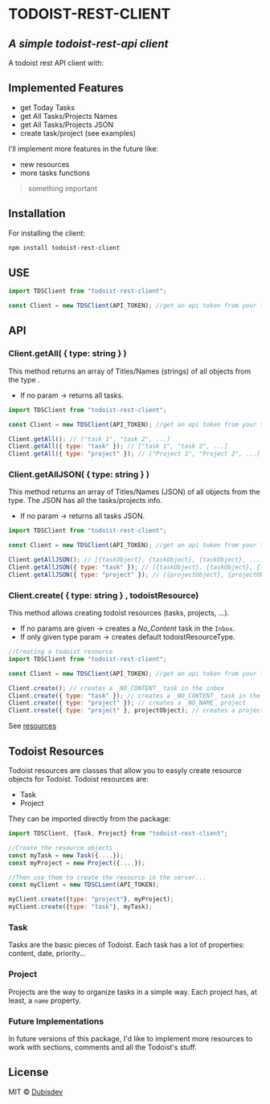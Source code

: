 # TODOIST-REST-CLIENT

## _A simple todoist-rest-api client_

A todoist rest API client with:

## Implemented Features

- get Today Tasks
- get All Tasks/Projects Names
- get All Tasks/Projects JSON
- create task/project (see examples)

I'll implement more features in the future like:

- new resources
- more tasks functions

> something important

## Installation

For installing the client:

```sh
npm install todoist-rest-client
```

## USE

```js
import TDSClient from "todoist-rest-client";

const Client = new TDSClient(API_TOKEN); //get an api token from your todoist integrations page
```

## API

### Client.getAll( { type: string } )

This method returns an array of Titles/Names (strings) of all objects from the type .

- If no param -> returns all tasks.

```js
import TDSClient from "todoist-rest-client";

const Client = new TDSClient(API_TOKEN); //get an api token from your todoist integrations page

Client.getAll(); // ["task 1", "task 2", ...]
Client.getAll({ type: "task" }); // ["task 1", "task 2", ...]
Client.getAll({ type: "project" }); // ["Project 1", "Project 2", ...]
```

### Client.getAllJSON( { type: string } )

This method returns an array of Titles/Names (JSON) of all objects from the type. The JSON has all the tasks/projects info.

- If no param -> returns all tasks JSON.

```js
import TDSClient from "todoist-rest-client";

const Client = new TDSClient(API_TOKEN); //get an api token from your todoist integrations page

Client.getAllJSON(); // [{taskObject}, {taskObject}, {taskObject}, ...]
Client.getAllJSON({ type: "task" }); // [{taskObject}, {taskObject}, {taskObject}, ...]
Client.getAllJSON({ type: "project" }); // [{projectObject}, {projectObject}, {projectObject}]
```

### Client.create( { type: string } , todoistResource)

This method allows creating todoist resources (tasks, projects, ...).

- If no params are given -> creates a _No_Content_ task in the `Inbox`.
- If only given type param -> creates default todoistResourceType.

```js
//Creating a todoist resource
import TDSClient from "todoist-rest-client";

const Client = new TDSClient(API_TOKEN); //get an api token from your todoist integrations page

Client.create(); // creates a _NO_CONTENT_ task in the inbox
Client.create({ type: "task" }); // creates a _NO_CONTENT_ task in the inbox
Client.create({ type: "project" }); // creates a _NO_NAME_ project
Client.create({ type: "project" }, projectObject); // creates a project with the data given in the object
```

See [resources](#Todoist-Resources)

## Todoist Resources

Todoist resources are classes that allow you to easyly create resource objects for Todoist.
Todoist resources are:

- Task
- Project

They can be imported directly from the package:

```js
import TDSClient, {Task, Project} from "todoist-rest-client";

//Create the resource objects
const myTask = new Task({....});
const myProject = new Project({....});

//Then use them to create the resource in the server...
const myClient = new TDSCLient(API_TOKEN);

myClient.create({type: "project"}, myProject);
myClient.create({type: "task"}, myTask);

```

### Task

Tasks are the basic pieces of Todoist. Each task has a lot of properties: content, date, priority...

### Project

Projects are the way to organize tasks in a simple way. Each project has, at least, a `name` property.

### Future Implementations

In future versions of this package, I'd like to implement more resources to work with sections, comments and all the Todoist's stuff.

## License

MIT © [Dubisdev](https://dubis.dev)
